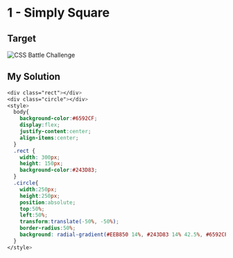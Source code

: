 # 1 - Simply Square

## Target

![CSS Battle Challenge](https://cssbattle.dev/targets/1.png)

## My Solution

```CSS
<div class="rect"></div>
<div class="circle"></div>
<style>
  body{
    background-color:#6592CF;
    display:flex;
    justify-content:center;
    align-items:center;
  }
  .rect {
    width: 300px;
    height: 150px;
    background-color:#243D83;
  }
  .circle{
    width:250px;
    height:250px;
    position:absolute;
    top:50%;
    left:50%;
    transform:translate(-50%, -50%);
    border-radius:50%;
    background: radial-gradient(#EEB850 14%, #243D83 14% 42.5%, #6592CF 42.5% 100%);
  }
</style>
```
